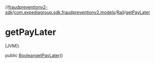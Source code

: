 //[fraudpreventionv2-sdk](../../../index.md)/[com.expediagroup.sdk.fraudpreventionv2.models](../index.md)/[Rail](index.md)/[getPayLater](get-pay-later.md)

# getPayLater

[JVM]\

public [Boolean](https://docs.oracle.com/javase/8/docs/api/java/lang/Boolean.html)[getPayLater](get-pay-later.md)()
